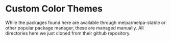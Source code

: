 # Custom Color Themes

While the packages found here are available through melpa/melpa-stable
or other popular package manager, these are managed manually.  All
directories here we just cloned from their github repository.

